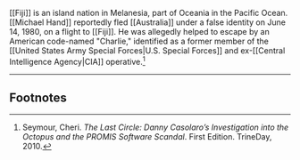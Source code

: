 [[Fiji]] is an island nation in Melanesia, part of Oceania in the Pacific Ocean. [[Michael Hand]] reportedly fled [[Australia]] under a false identity on June 14, 1980, on a flight to [[Fiji]]. He was allegedly helped to escape by an American code-named "Charlie," identified as a former member of the [[United States Army Special Forces|U.S. Special Forces]] and ex-[[Central Intelligence Agency|CIA]] operative.[^1]

---
## Footnotes

[^1]: Seymour, Cheri. *The Last Circle: Danny Casolaro’s Investigation into the Octopus and the PROMIS Software Scandal*. First Edition. TrineDay, 2010.